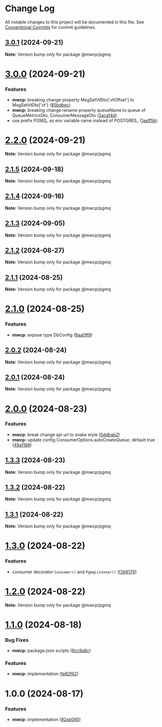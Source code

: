# Change Log

All notable changes to this project will be documented in this file.
See [Conventional Commits](https://conventionalcommits.org) for commit guidelines.

## [3.0.1](https://github.com/waitingsong/pgmq-js/compare/v3.0.0...v3.0.1) (2024-09-21)

**Note:** Version bump only for package @mwcp/pgmq





# [3.0.0](https://github.com/waitingsong/pgmq-js/compare/v2.2.0...v3.0.0) (2024-09-21)


### Features

* **mwcp:** breaking change property MsgSetVtDto['vtOffset'] to MsgSetVtDto['vt'} ([85bdbec](https://github.com/waitingsong/pgmq-js/commit/85bdbec2f0886a55f39c7ba027e3e0ac6b796bb9))
* **mwcp:** breaking change rename property  queueName to queue of QueueMetricsDto, ConsumerMessageDto ([3aca14d](https://github.com/waitingsong/pgmq-js/commit/3aca14d81326346cf305f3e23443407d5ff2464a))
* use prefix PGMQ_ as env variable name instead of POSTGRES_ ([1aaff5b](https://github.com/waitingsong/pgmq-js/commit/1aaff5bac3476bc1c44a98c61677431c800fa41b))





# [2.2.0](https://github.com/waitingsong/pgmq-js/compare/v2.1.5...v2.2.0) (2024-09-21)

**Note:** Version bump only for package @mwcp/pgmq





## [2.1.5](https://github.com/waitingsong/pgmq-js/compare/v2.1.4...v2.1.5) (2024-09-18)

**Note:** Version bump only for package @mwcp/pgmq





## [2.1.4](https://github.com/waitingsong/pgmq-js/compare/v2.1.3...v2.1.4) (2024-09-16)

**Note:** Version bump only for package @mwcp/pgmq





## [2.1.3](https://github.com/waitingsong/pgmq-js/compare/v2.1.2...v2.1.3) (2024-09-05)

**Note:** Version bump only for package @mwcp/pgmq





## [2.1.2](https://github.com/waitingsong/pgmq-js/compare/v2.1.1...v2.1.2) (2024-08-27)

**Note:** Version bump only for package @mwcp/pgmq





## [2.1.1](https://github.com/waitingsong/pgmq-js/compare/v2.1.0...v2.1.1) (2024-08-25)

**Note:** Version bump only for package @mwcp/pgmq





# [2.1.0](https://github.com/waitingsong/pgmq-js/compare/v2.0.2...v2.1.0) (2024-08-25)


### Features

* **mwcp:** expose type DbConfig ([9aa0ff9](https://github.com/waitingsong/pgmq-js/commit/9aa0ff99b26a665aa583318c791556be258f0dad))





## [2.0.2](https://github.com/waitingsong/pgmq-js/compare/v2.0.1...v2.0.2) (2024-08-24)

**Note:** Version bump only for package @mwcp/pgmq





## [2.0.1](https://github.com/waitingsong/pgmq-js/compare/v2.0.0...v2.0.1) (2024-08-24)

**Note:** Version bump only for package @mwcp/pgmq





# [2.0.0](https://github.com/waitingsong/pgmq-js/compare/v1.3.3...v2.0.0) (2024-08-23)


### Features

* **mwcp:** break change api url to snake style ([0ddbab2](https://github.com/waitingsong/pgmq-js/commit/0ddbab24de962004e20cd749425d0bf9868ffc9f))
* **mwcp:** update config ConsumerOptions.autoCreateQueue, default true ([49a1188](https://github.com/waitingsong/pgmq-js/commit/49a118863082517addeb0c3c0958556740f31df2))





## [1.3.3](https://github.com/waitingsong/pgmq-js/compare/v1.3.2...v1.3.3) (2024-08-23)

**Note:** Version bump only for package @mwcp/pgmq





## [1.3.2](https://github.com/waitingsong/pgmq-js/compare/v1.3.1...v1.3.2) (2024-08-22)

**Note:** Version bump only for package @mwcp/pgmq





## [1.3.1](https://github.com/waitingsong/pgmq-js/compare/v1.3.0...v1.3.1) (2024-08-22)

**Note:** Version bump only for package @mwcp/pgmq





# [1.3.0](https://github.com/waitingsong/pgmq-js/compare/v1.2.0...v1.3.0) (2024-08-22)


### Features

* consumer decorator `Consumer()` and `PgmqListener()` ([f2b6170](https://github.com/waitingsong/pgmq-js/commit/f2b61702524f595c59f88d9f5cf3df45c1f0f423))





# [1.2.0](https://github.com/waitingsong/pgmq-js/compare/v1.1.0...v1.2.0) (2024-08-22)

**Note:** Version bump only for package @mwcp/pgmq





# [1.1.0](https://github.com/waitingsong/pgmq-js/compare/v1.0.0...v1.1.0) (2024-08-18)


### Bug Fixes

* **mwcp:** package.json scripts ([9cc9a8c](https://github.com/waitingsong/pgmq-js/commit/9cc9a8c3b829799bd0b7ff6b941db08e110941fd))


### Features

* **mwcp:** implementation ([fe82f62](https://github.com/waitingsong/pgmq-js/commit/fe82f629a987363e9212893b324cf24bfc5a301c))





# 1.0.0 (2024-08-17)


### Features

* **mwcp:** implementation ([92ab065](https://github.com/waitingsong/pgmq-js/commit/92ab065a27496bd2a6a7b8f35d4ddac502ec75e3))
